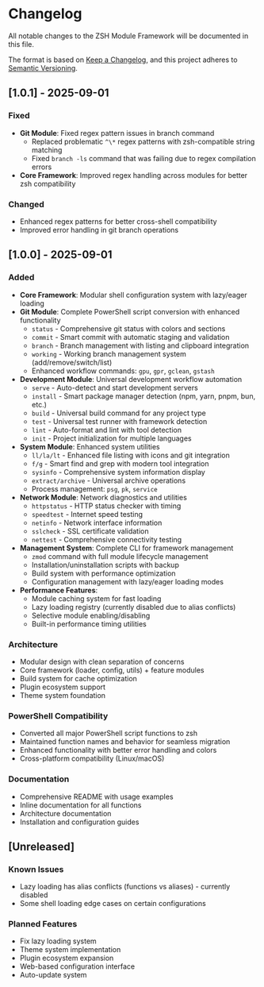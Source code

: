 # Changelog

All notable changes to the ZSH Module Framework will be documented in this file.

The format is based on [Keep a Changelog](https://keepachangelog.com/en/1.0.0/),
and this project adheres to [Semantic Versioning](https://semver.org/spec/v2.0.0.html).

## [1.0.1] - 2025-09-01

### Fixed
- **Git Module**: Fixed regex pattern issues in branch command
  - Replaced problematic `^\*` regex patterns with zsh-compatible string matching
  - Fixed `branch -ls` command that was failing due to regex compilation errors
- **Core Framework**: Improved regex handling across modules for better zsh compatibility

### Changed
- Enhanced regex patterns for better cross-shell compatibility
- Improved error handling in git branch operations

## [1.0.0] - 2025-09-01

### Added
- **Core Framework**: Modular shell configuration system with lazy/eager loading
- **Git Module**: Complete PowerShell script conversion with enhanced functionality
  - `status` - Comprehensive git status with colors and sections
  - `commit` - Smart commit with automatic staging and validation
  - `branch` - Branch management with listing and clipboard integration
  - `working` - Working branch management system (add/remove/switch/list)
  - Enhanced workflow commands: `gpu`, `gpr`, `gclean`, `gstash`
- **Development Module**: Universal development workflow automation
  - `serve` - Auto-detect and start development servers
  - `install` - Smart package manager detection (npm, yarn, pnpm, bun, etc.)
  - `build` - Universal build command for any project type
  - `test` - Universal test runner with framework detection
  - `lint` - Auto-format and lint with tool detection
  - `init` - Project initialization for multiple languages
- **System Module**: Enhanced system utilities
  - `ll/la/lt` - Enhanced file listing with icons and git integration
  - `f/g` - Smart find and grep with modern tool integration
  - `sysinfo` - Comprehensive system information display
  - `extract/archive` - Universal archive operations
  - Process management: `psg`, `pk`, `service`
- **Network Module**: Network diagnostics and utilities
  - `httpstatus` - HTTP status checker with timing
  - `speedtest` - Internet speed testing
  - `netinfo` - Network interface information
  - `sslcheck` - SSL certificate validation
  - `nettest` - Comprehensive connectivity testing
- **Management System**: Complete CLI for framework management
  - `zmod` command with full module lifecycle management
  - Installation/uninstallation scripts with backup
  - Build system with performance optimization
  - Configuration management with lazy/eager loading modes
- **Performance Features**:
  - Module caching system for fast loading
  - Lazy loading registry (currently disabled due to alias conflicts)
  - Selective module enabling/disabling
  - Built-in performance timing utilities

### Architecture
- Modular design with clean separation of concerns
- Core framework (loader, config, utils) + feature modules
- Build system for cache optimization
- Plugin ecosystem support
- Theme system foundation

### PowerShell Compatibility
- Converted all major PowerShell script functions to zsh
- Maintained function names and behavior for seamless migration
- Enhanced functionality with better error handling and colors
- Cross-platform compatibility (Linux/macOS)

### Documentation
- Comprehensive README with usage examples
- Inline documentation for all functions
- Architecture documentation
- Installation and configuration guides

## [Unreleased]

### Known Issues
- Lazy loading has alias conflicts (functions vs aliases) - currently disabled
- Some shell loading edge cases on certain configurations

### Planned Features
- Fix lazy loading system
- Theme system implementation
- Plugin ecosystem expansion
- Web-based configuration interface
- Auto-update system